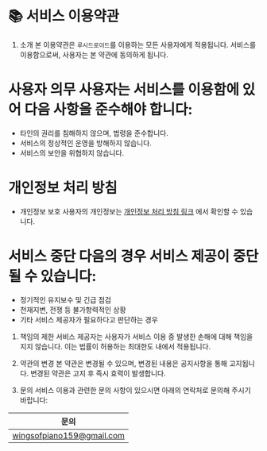 # 📚 서비스 이용약관

1. 소개 본 이용약관은 `루시드로이드`를 이용하는 모든 사용자에게 적용됩니다. 
서비스를 이용함으로써, 사용자는 본 약관에 동의하게 됩니다.


# 사용자 의무 사용자는 서비스를 이용함에 있어 다음 사항을 준수해야 합니다:

* 타인의 권리를 침해하지 않으며, 법령을 준수합니다.
* 서비스의 정상적인 운영을 방해하지 않습니다.
* 서비스의 보안을 위협하지 않습니다.

# 개인정보 처리 방침

* 개인정보 보호 사용자의 개인정보는 [개인정보 처리 방침 링크](https://github.com/lime-story/Maplestory-Discord-BOT/blob/main/%EC%A0%95%EC%B1%85%EB%9E%84%EA%B9%8C/%EA%B0%9C%EC%9D%B8%EC%A0%95%EB%B3%B4%20%EC%B2%98%EB%A6%AC%20%EB%B0%A9%EC%B9%A8.md) 에서 확인할 수 있습니다.

# 서비스 중단 다음의 경우 서비스 제공이 중단될 수 있습니다:

* 정기적인 유지보수 및 긴급 점검
* 천재지변, 전쟁 등 불가항력적인 상황
* 기타 서비스 제공자가 필요하다고 판단하는 경우

1. 책임의 제한 서비스 제공자는 사용자가 서비스 이용 중 발생한 손해에 대해 책임을 지지 않습니다. 이는 법률이 허용하는 최대한도 내에서 적용됩니다.
   
2. 약관의 변경 본 약관은 변경될 수 있으며, 변경된 내용은 공지사항을 통해 고지됩니다. 변경된 약관은 고지 후 즉시 효력이 발생합니다.

3. 문의 서비스 이용과 관련한 문의 사항이 있으시면 아래의 연락처로 문의해 주시기 바랍니다:

| 문의 |
|--------|
|wingsofpiano159@gmail.com   |